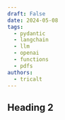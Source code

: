 ```yaml
---
draft: False
date: 2024-05-08
tags:
  - pydantic
  - langchain
  - llm
  - openai 
  - functions
  - pdfs
authors:
  - tricalt
---
```


## Heading 2